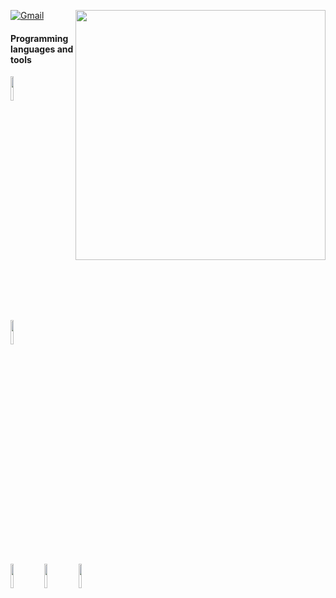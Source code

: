[![Gmail](https://img.shields.io/badge/-Gmail-c14438?style=flat&logo=Gmail&logoColor=white)](mailto:luo316519@gmail.com)
<img align='right' src='https://github.com/YaningLuo/YaningLuo/blob/main/img/shawu.png' width='400px'>

<!--

![](https://img.shields.io/badge/-python3.10-orange)
**YaningLuo/YaningLuo** is a ✨ _special_ ✨ repository because its `README.md` (this file) appears on your GitHub profile.

Here are some ideas to get you started:
👋
- 🔭 I’m currently working on ...
- 🌱 I’m currently learning ...
- 👯 I’m looking to collaborate on ...
- 🤔 I’m looking for help with ...
- 💬 Ask me about ...
- 📫 How to reach me: ...
- 😄 Pronouns: ...
- ⚡ Fun fact: ...
[![Anurag's GitHub stats](https://github-readme-stats.vercel.app/api?username=YaningLuo)](https://github.com/anuraghazra/github-readme-stats)
![YaningLuo GitHub stats](https://github-readme-stats.vercel.app/api?username=YaningLuo&show_icons=true&theme=radical)
![YaningLuo GitHub stats](https://github-readme-stats.vercel.app/api?username=YaningLuo&hide=contribs,prs&show_icons=true&theme=radical)
<code><img width="10%" src="https://golang.org/lib/godoc/images/go-logo-blue.svg"></code>
-->

#### Programming languages and tools
<p>
<code><img width="10%" src="https://github.com/YaningLuo/YaningLuo/blob/main/img/minecraft-ar21.svg"></code>
<code><img width="10%" src="https://github.com/YaningLuo/YaningLuo/blob/main/img/djangoproject-ar21.svg"></code>
</br>
<code><img width="10%" src="https://github.com/YaningLuo/YaningLuo/blob/main/img/docker-ar21.svg"></code>
<code><img width="10%" src="https://github.com/YaningLuo/YaningLuo/blob/main/img/mysql-ar21.svg"></code>
<code><img width="10%" src="https://github.com/YaningLuo/YaningLuo/blob/main/img/python-ar21.svg"></code>
</br>
</p>
